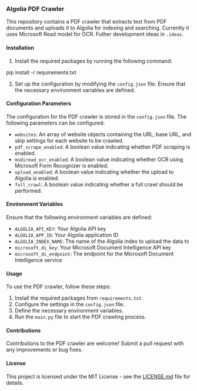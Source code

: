### Algolia PDF Crawler

This repository contains a PDF crawler that extracts text from PDF documents and uploads it to Algolia for indexing and searching.
Currently it uses Microsoft Read model for OCR. Futher development ideas in `.ideas`.

#### Installation

1. Install the required packages by running the following command:

pip install -r requirements.txt

2. Set up the configuration by modifying the `config.json` file. Ensure that the necessary environment variables are defined.

#### Configuration Parameters

The configuration for the PDF crawler is stored in the `config.json` file. The following parameters can be configured:

- `websites`: An array of website objects containing the URL, base URL, and skip settings for each website to be crawled.
- `pdf_scrape_enabled`: A boolean value indicating whether PDF scraping is enabled.
- `msdiread_ocr_enabled`: A boolean value indicating whether OCR using Microsoft Form Recognizer is enabled.
- `upload_enabled`: A boolean value indicating whether the upload to Algolia is enabled.
- `full_crawl`: A boolean value indicating whether a full crawl should be performed.

#### Environment Variables

Ensure that the following environment variables are defined:

- `ALGOLIA_API_KEY`: Your Algolia API key
- `ALGOLIA_APP_ID`: Your Algolia application ID
- `ALGOLIA_INDEX_NAME`: The name of the Algolia index to upload the data to
- `microsoft_di_key`: Your Microsoft Document Intelligence API key
- `microsoft_di_endpoint`: The endpoint for the Microsoft Document Intelligence service

#### Usage

To use the PDF crawler, follow these steps:

1. Install the required packages from `requirements.txt`.
2. Configure the settings in the `config.json` file.
3. Define the necessary environment variables.
4. Run the `main.py` file to start the PDF crawling process.

#### Contributions

Contributions to the PDF crawler are welcome! Submit a pull request with any improvements or bug fixes.

#### License

This project is licensed under the MIT License - see the [LICENSE.md](LICENSE.md) file for details.